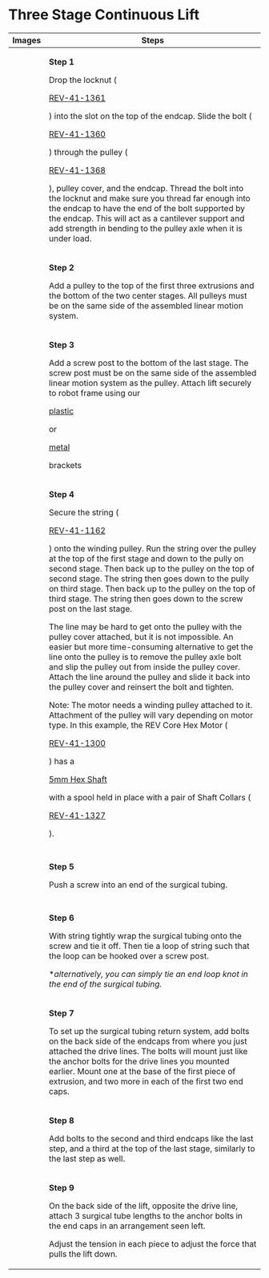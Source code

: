 # Three Stage Continuous Lift

| Images                                                                                                                                                                                                                                                 | Steps                                                                                                                                                                                                                                                                                                                                                                                                                                                                                                                                                                                                                                                                                                                                                                                                                                                                                                                                                                                                                                                                                                                                                                                                                                                                                                                                                                                                                               |
| ------------------------------------------------------------------------------------------------------------------------------------------------------------------------------------------------------------------------------------------------------ | ----------------------------------------------------------------------------------------------------------------------------------------------------------------------------------------------------------------------------------------------------------------------------------------------------------------------------------------------------------------------------------------------------------------------------------------------------------------------------------------------------------------------------------------------------------------------------------------------------------------------------------------------------------------------------------------------------------------------------------------------------------------------------------------------------------------------------------------------------------------------------------------------------------------------------------------------------------------------------------------------------------------------------------------------------------------------------------------------------------------------------------------------------------------------------------------------------------------------------------------------------------------------------------------------------------------------------------------------------------------------------------------------------------------------------------- |
| <p>​</p><p><img src="https://2589213514-files.gitbook.io/~/files/v0/b/gitbook-legacy-files/o/assets%2F15mm%2F-M8qrBQmEJU9DhlwV9h6%2F-M8r06uLkmpdqSaCjs8L%2F25.png?generation=1591134684775873&#x26;alt=media" alt="" data-size="original"></p><p>​</p> | <p><strong>Step 1</strong></p><p>Drop the locknut (</p><p><a href="https://www.revrobotics.com/rev-41-1361/">REV-41-1361</a></p><p>) into the slot on the top of the endcap. Slide the bolt (</p><p><a href="https://www.revrobotics.com/rev-41-1360/">REV-41-1360</a></p><p>) through the pulley (</p><p><a href="https://www.revrobotics.com/rev-41-1368/">REV-41-1368</a></p><p>), pulley cover, and the endcap. Thread the bolt into the locknut and make sure you thread far enough into the endcap to have the end of the bolt supported by the endcap. This will act as a cantilever support and add strength in bending to the pulley axle when it is under load.</p>                                                                                                                                                                                                                                                                                                                                                                                                                                                                                                                                                                                                                                                                                                                                                       |
| <p>​</p><p><img src="https://2589213514-files.gitbook.io/~/files/v0/b/gitbook-legacy-files/o/assets%2F15mm%2F-M8qrBQmEJU9DhlwV9h6%2F-M8r06uMcMlS5VRKOFop%2F26.png?generation=1591134684783555&#x26;alt=media" alt="" data-size="original"></p><p>​</p> | <p><strong>Step 2</strong></p><p>Add a pulley to the top of the first three extrusions and the bottom of the two center stages. All pulleys must be on the same side of the assembled linear motion system.</p>                                                                                                                                                                                                                                                                                                                                                                                                                                                                                                                                                                                                                                                                                                                                                                                                                                                                                                                                                                                                                                                                                                                                                                                                                     |
| <p>​</p><p><img src="https://2589213514-files.gitbook.io/~/files/v0/b/gitbook-legacy-files/o/assets%2F15mm%2F-M8qrBQmEJU9DhlwV9h6%2F-M8r06uNm66P5RWsPVmx%2F27.png?generation=1591134684734282&#x26;alt=media" alt="" data-size="original"></p><p>​</p> | <p><strong>Step 3</strong></p><p>Add a screw post to the bottom of the last stage. The screw post must be on the same side of the assembled linear motion system as the pulley. Attach lift securely to robot frame using our</p><p><a href="https://www.revrobotics.com/ftc/structure/15mm-plastic-brackets/">plastic</a></p><p>or</p><p><a href="https://www.revrobotics.com/ftc/structure/15mm-metal-brackets/">metal</a></p><p>brackets</p>                                                                                                                                                                                                                                                                                                                                                                                                                                                                                                                                                                                                                                                                                                                                                                                                                                                                                                                                                                                     |
| <p>​</p><p><img src="https://2589213514-files.gitbook.io/~/files/v0/b/gitbook-legacy-files/o/assets%2F15mm%2F-M8qrBQmEJU9DhlwV9h6%2F-M8r06uOTq5L8q8mdJfq%2F28.png?generation=1591134684728574&#x26;alt=media" alt="" data-size="original"></p><p>​</p> | <p><strong>Step 4</strong></p><p>Secure the string (</p><p><a href="https://www.revrobotics.com/rev-41-1162/">REV-41-1162</a></p><p>) onto the winding pulley. Run the string over the pulley at the top of the first stage and down to the pully on second stage. Then back up to the pulley on the top of second stage. The string then goes down to the pully on third stage. Then back up to the pulley on the top of third stage. The string then goes down to the screw post on the last stage.</p><p>The line may be hard to get onto the pulley with the pulley cover attached, but it is not impossible. An easier but more time-consuming alternative to get the line onto the pulley is to remove the pulley axle bolt and slip the pulley out from inside the pulley cover. Attach the line around the pulley and slide it back into the pulley cover and reinsert the bolt and tighten.</p><p>Note: The motor needs a winding pulley attached to it. Attachment of the pulley will vary depending on motor type. In this example, the REV Core Hex Motor (</p><p><a href="https://www.revrobotics.com/rev-41-1300/">REV-41-1300</a></p><p>) has a</p><p><a href="https://www.revrobotics.com/ftc/motion/bearings-linear-slides-pillow-blocks/">5mm Hex Shaft</a></p><p>with a spool held in place with a pair of Shaft Collars (</p><p><a href="https://www.revrobotics.com/rev-41-1327/">REV-41-1327</a></p><p>).</p> |
| <p>​</p><p><img src="https://2589213514-files.gitbook.io/~/files/v0/b/gitbook-legacy-files/o/assets%2F15mm%2F-M8qrBQmEJU9DhlwV9h6%2F-M8r06uPj-AJ6uOpb6k0%2F29.png?generation=1591134684685442&#x26;alt=media" alt="" data-size="original"></p><p>​</p> | <p><strong>Step 5</strong></p><p>Push a screw into an end of the surgical tubing.</p>                                                                                                                                                                                                                                                                                                                                                                                                                                                                                                                                                                                                                                                                                                                                                                                                                                                                                                                                                                                                                                                                                                                                                                                                                                                                                                                                               |
| <p>​</p><p><img src="https://2589213514-files.gitbook.io/~/files/v0/b/gitbook-legacy-files/o/assets%2F15mm%2F-M8qrBQmEJU9DhlwV9h6%2F-M8r06uQMA4QCGdf7Ko5%2F30.png?generation=1591134684732152&#x26;alt=media" alt="" data-size="original"></p><p>​</p> | <p><strong>Step 6</strong></p><p>With string tightly wrap the surgical tubing onto the screw and tie it off. Then tie a loop of string such that the loop can be hooked over a screw post.</p><p>*<em>alternatively, you can simply tie an end loop knot in the end of the surgical tubing.</em></p>                                                                                                                                                                                                                                                                                                                                                                                                                                                                                                                                                                                                                                                                                                                                                                                                                                                                                                                                                                                                                                                                                                                                |
| <p>​</p><p><img src="https://2589213514-files.gitbook.io/~/files/v0/b/gitbook-legacy-files/o/assets%2F15mm%2F-M8qrBQmEJU9DhlwV9h6%2F-M8r06uRLafkKwijbzBj%2F31.png?generation=1591134684801014&#x26;alt=media" alt="" data-size="original"></p><p>​</p> | <p><strong>Step 7</strong></p><p>To set up the surgical tubing return system, add bolts on the back side of the endcaps from where you just attached the drive lines. The bolts will mount just like the anchor bolts for the drive lines you mounted earlier. Mount one at the base of the first piece of extrusion, and two more in each of the first two end caps.</p>                                                                                                                                                                                                                                                                                                                                                                                                                                                                                                                                                                                                                                                                                                                                                                                                                                                                                                                                                                                                                                                           |
| <p>​</p><p><img src="https://2589213514-files.gitbook.io/~/files/v0/b/gitbook-legacy-files/o/assets%2F15mm%2F-M8qrBQmEJU9DhlwV9h6%2F-M8r06uS0-lSAEHqCSeu%2F32.png?generation=1591134684784846&#x26;alt=media" alt="" data-size="original"></p><p>​</p> | <p><strong>Step 8</strong></p><p>Add bolts to the second and third endcaps like the last step, and a third at the top of the last stage, similarly to the last step as well.</p>                                                                                                                                                                                                                                                                                                                                                                                                                                                                                                                                                                                                                                                                                                                                                                                                                                                                                                                                                                                                                                                                                                                                                                                                                                                    |
| <p>​</p><p><img src="https://2589213514-files.gitbook.io/~/files/v0/b/gitbook-legacy-files/o/assets%2F15mm%2F-M8qrBQmEJU9DhlwV9h6%2F-M8r06uT_Ryidz-OvSRx%2F33.png?generation=1591134684801657&#x26;alt=media" alt="" data-size="original"></p><p>​</p> | <p><strong>Step 9</strong></p><p>On the back side of the lift, opposite the drive line, attach 3 surgical tube lengths to the anchor bolts in the end caps in an arrangement seen left.</p><p>Adjust the tension in each piece to adjust the force that pulls the lift down.</p>                                                                                                                                                                                                                                                                                                                                                                                                                                                                                                                                                                                                                                                                                                                                                                                                                                                                                                                                                                                                                                                                                                                                                    |
